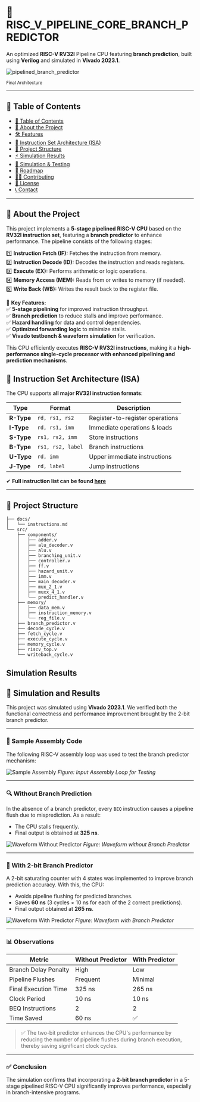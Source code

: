 # 🚀 RISC_V_PIPELINE_CORE_BRANCH_PREDICTOR

An optimized **RISC-V RV32I** Pipeline CPU featuring **branch prediction**, built using **Verilog** and simulated in **Vivado 2023.1**.

![pipelined_branch_predictor](https://github.com/user-attachments/assets/20e39047-01be-47e0-92ae-46db6581dc51)

<sup>Final Architecture</sup>  

---

## 📜 Table of Contents
- [📜 Table of Contents](#-table-of-contents)
- [📌 About the Project](#-about-the-project)
- [🛠️ Features](#️-features)
- [🧠 Instruction Set Architecture (ISA)](#-instruction-set-architecture-isa)
- [📂 Project Structure](#-project-structure)
- [⚡ Simulation Results](#-Simulation-Results)
- [🚀 Simulation & Testing](#-simulation--testing)
- [📌 Roadmap](#-roadmap)
- [👨‍💻 Contributing](#-contributing)
- [📜 License](#-license)
- [📞 Contact](#-contact)

---

## 📌 About the Project
This project implements a **5-stage pipelined RISC-V CPU** based on the **RV32I instruction set**, featuring a **branch predictor** to enhance performance. The pipeline consists of the following stages:

1️⃣ **Instruction Fetch (IF):** Fetches the instruction from memory.  
2️⃣ **Instruction Decode (ID):** Decodes the instruction and reads registers.  
3️⃣ **Execute (EX):** Performs arithmetic or logic operations.  
4️⃣ **Memory Access (MEM):** Reads from or writes to memory (if needed).  
5️⃣ **Write Back (WB):** Writes the result back to the register file.  

🚀 **Key Features:**  
✅ **5-stage pipelining** for improved instruction throughput.  
✅ **Branch prediction** to reduce stalls and improve performance.  
✅ **Hazard handling** for data and control dependencies.  
✅ **Optimized forwarding logic** to minimize stalls.  
✅ **Vivado testbench & waveform simulation** for verification.  

This CPU efficiently executes **RISC-V RV32I instructions**, making it a **high-performance single-cycle processor with enhanced pipelining and prediction mechanisms**.


## 🧠 Instruction Set Architecture (ISA)
The CPU supports **all major RV32I instruction formats**:

| Type  | Format          | Description |
|-------|---------------|-------------|
| **R-Type** | `rd, rs1, rs2` | Register-to-register operations |
| **I-Type** | `rd, rs1, imm` | Immediate operations & loads |
| **S-Type** | `rs1, rs2, imm` | Store instructions |
| **B-Type** | `rs1, rs2, label` | Branch instructions |
| **U-Type** | `rd, imm` | Upper immediate instructions |
| **J-Type** | `rd, label` | Jump instructions |

✔ **Full instruction list can be found [here](docs/instructions.md)**  

---

## 📂 Project Structure

    ├── docs/
    │   └── instructions.md
    └── src/
        ├── components/
        │   ├── adder.v
        │   ├── alu_decoder.v
        │   ├── alu.v
        │   ├── branching_unit.v
        │   ├── controller.v
        │   ├── ff.v
        │   ├── hazard_unit.v
        │   ├── imm.v
        │   ├── main_decoder.v
        │   ├── mux_2_1.v
        │   ├── muxx_4_1.v
        │   └── predict_handler.v
        ├── memory/
        │   ├── data_mem.v
        │   ├── instruction_memory.v
        │   └── reg_file.v
        ├── branch_predictor.v
        ├── decode_cycle.v
        ├── fetch_cycle.v
        ├── execute_cycle.v
        ├── memory_cycle.v
        ├── riscv_top.v
        └── writeback_cycle.v
## Simulation Results

## 🧪 Simulation and Results

This project was simulated using **Vivado 2023.1**. We verified both the functional correctness and performance improvement brought by the 2-bit branch predictor.

---

### 📌 Sample Assembly Code

The following RISC-V assembly loop was used to test the branch predictor mechanism:

![Sample Assembly](docs/sample_loop_code.png)
*Figure: Input Assembly Loop for Testing*

---

### 🔍 Without Branch Prediction

In the absence of a branch predictor, every `BEQ` instruction causes a pipeline flush due to misprediction. As a result:

- The CPU stalls frequently.
- Final output is obtained at **325 ns**.
  
![Waveform Without Predictor](docs/waveform_without_predictor.png)
*Figure: Waveform without Branch Predictor*

---

### 🚀 With 2-bit Branch Predictor

A 2-bit saturating counter with 4 states was implemented to improve branch prediction accuracy. With this, the CPU:

- Avoids pipeline flushing for predicted branches.
- Saves **60 ns** (3 cycles × 10 ns for each of the 2 correct predictions).
- Final output obtained at **265 ns**.

![Waveform With Predictor](docs/waveform_with_predictor.png)
*Figure: Waveform with Branch Predictor*

---

### 📊 Observations

| Metric                       | Without Predictor | With Predictor |
|-----------------------------|-------------------|----------------|
| Branch Delay Penalty        | High              | Low            |
| Pipeline Flushes            | Frequent          | Minimal        |
| Final Execution Time        | 325 ns            | 265 ns         |
| Clock Period                | 10 ns             | 10 ns          |
| BEQ Instructions            | 2                 | 2              |
| Time Saved                  | 60 ns             | ✅             |

> ✅ The two-bit predictor enhances the CPU's performance by reducing the number of pipeline flushes during branch execution, thereby saving significant clock cycles.

---

### ✅ Conclusion

The simulation confirms that incorporating a **2-bit branch predictor** in a 5-stage pipelined RISC-V CPU significantly improves performance, especially in branch-intensive programs.
